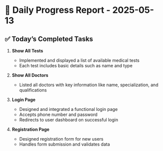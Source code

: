 # 📅 Daily Progress Report - 2025-05-13

## ✅ Today’s Completed Tasks

1. **Show All Tests**
   - Implemented and displayed a list of available medical tests
   - Each test includes basic details such as name and type

2. **Show All Doctors**
   - Listed all doctors with key information like name, specialization, and qualifications

3. **Login Page**
   - Designed and integrated a functional login page
   - Accepts phone number and password
   - Redirects to user dashboard on successful login

4. **Registration Page**
   - Designed registration form for new users
   - Handles form submission and validates data